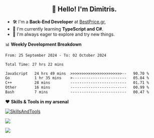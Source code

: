 <h2 align="center">👋 Hello! I'm Dimitris.</h2>

- 🛠 I'm a **Back-End Developer** at [BestPrice.gr](https://bestprice.gr),
- 🌱 I'm currently learning **TypeScript and C#**.
- 🧭 I'm always eager to explore and try new things.
  
📊 **Weekly Development Breakdown**

<!--START_SECTION:waka-->

```txt
From: 25 September 2024 - To: 02 October 2024

Total Time: 27 hrs 22 mins

JavaScript   24 hrs 49 mins  >>>>>>>>>>>>>>>>>>>>>>>--   90.70 %
Go           1 hr 35 mins    >------------------------   05.84 %
C++          28 mins         -------------------------   01.71 %
Other        16 mins         -------------------------   00.99 %
Bash         7 mins          -------------------------   00.47 %
```

<!--END_SECTION:waka-->

❤️ **Skills & Tools in my arsenal**

[![SkillsAndTools](https://skillicons.dev/icons?i=ts,js,html,css,nodejs,express,react,vite,tailwind,mongodb,postgres,jest,git,md,vscode,postman,figma,linux,bash,py,java,php&theme=light&perline=11)](https://skillicons.dev)


<a href="https://wakatime.com/@018db2c8-3e4e-4392-80be-2ef5619c010a"><img src="https://wakatime.com/badge/user/018db2c8-3e4e-4392-80be-2ef5619c010a.svg?style=plastic" /></a>

![](https://hit.yhype.me/github/profile?user_id=45003429)

